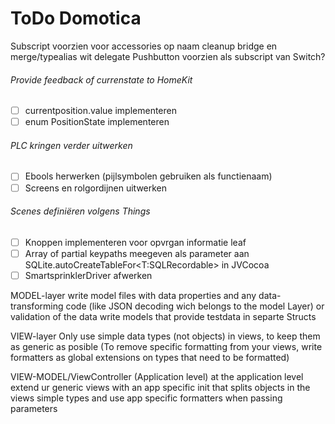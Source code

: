#  ToDo Domotica
  
Subscript voorzien voor accessories op naam
cleanup bridge en merge/typealias wit delegate
Pushbutton voorzien als subscript van Switch?

###### Provide feedback of currenstate to HomeKit
- [ ]  currentposition.value implementeren
- [ ]  enum PositionState implementeren

###### PLC kringen verder uitwerken
- [ ]  Ebools herwerken (pijlsymbolen gebruiken als functienaam)
- [ ]  Screens en rolgordijnen uitwerken

###### Scenes definiëren volgens Things



- [ ]  Knoppen implementeren voor opvrgan informatie leaf
- [ ]  Array of partial keypaths meegeven als parameter aan SQLite.autoCreateTableFor<T:SQLRecordable> in JVCocoa
- [ ]  SmartsprinklerDriver afwerken

MODEL-layer
write model files with data properties and any data-transforming code (like JSON decoding wich belongs to the model Layer) or validation of the data
write models that provide testdata in separte Structs

VIEW-layer
Only use simple data types (not objects) in views, to keep them as generic as posible
(To remove specific formatting from your views, write formatters as global extensions on types that need to be formatted)

VIEW-MODEL/ViewController (Application level)
at the application level extend  ur generic views with an app specific init that splits objects in the views simple types and use app specific formatters when passing parameters

